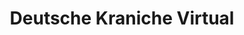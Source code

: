 ---
title: Deutsche Kraniche Virtual
welcome1: Willkommen
welcome2: Benvenuti
headline: Deutsche Kraniche Virtual è la prima Compagnia Aerea Virtuale che simula le operazioni del Gruppo Lufthansa.
---